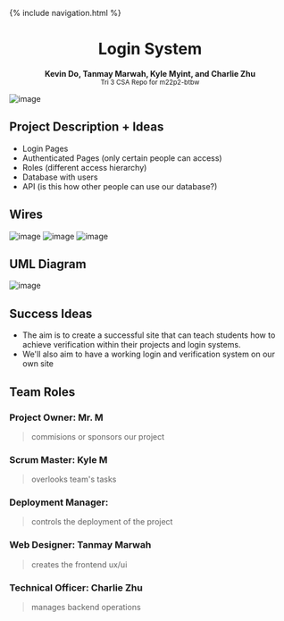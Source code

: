{% include navigation.html %}

<h1 align="center">Login System</h1>
<p align="center">
  <b>Kevin Do, Tanmay Marwah, Kyle Myint, and Charlie Zhu</b> <br>
  <sub>Tri 3 CSA Repo for m22p2-btbw</sub>
</p>

![image](https://user-images.githubusercontent.com/72889453/158108834-e7e0cfa4-f508-4841-818b-8ccb849a2c72.png)

## Project Description + Ideas
- Login Pages
- Authenticated Pages (only certain people can access)
- Roles (different access hierarchy)
- Database with users
- API (is this how other people can use our database?)

## Wires
![image](https://user-images.githubusercontent.com/54718041/158848692-8e8e818e-60b5-4272-b86d-55ec653b45f5.png)
![image](https://user-images.githubusercontent.com/54718041/158848716-126c5aa8-c77c-455c-99a5-702e5770bd0f.png)
![image](https://user-images.githubusercontent.com/54718041/158848737-3af064a7-cf9c-48a3-85bf-5f96f395a9cb.png)

## UML Diagram
![image](https://user-images.githubusercontent.com/54718041/158848785-d75a3c9b-c61a-4e03-9a2e-5b3533bc3e7d.png)


## Success Ideas
- The aim is to create a successful site that can teach students how to achieve verification within their projects and login systems.
- We'll also aim to have a working login and verification system on our own site

## Team Roles

### Project Owner: Mr. M
> commisions or sponsors our project

### Scrum Master: Kyle M
> overlooks team's tasks

### Deployment Manager: 
> controls the deployment of the project

### Web Designer: Tanmay Marwah
> creates the frontend ux/ui

### Technical Officer: Charlie Zhu
> manages backend operations
